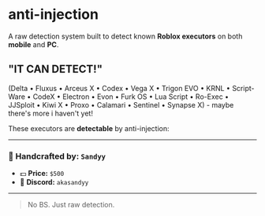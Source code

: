 # anti-injection

A raw detection system built to detect known **Roblox executors** on both **mobile** and **PC**.

## "IT CAN DETECT!"
(Delta • Fluxus • Arceus X • Codex • Vega X • Trigon EVO • KRNL • Script-Ware • CodeX • Electron • Evon • Furk OS • Lua Script • Ro-Exec • JJSploit • Kiwi X • Proxo • Calamari • Sentinel • Synapse X) - maybe there's more i haven't yet!

These executors are **detectable** by anti-injection:

---

### 👤 Handcrafted by: `Sandyy`
- 💵 **Price:** `$500`
- 💬 **Discord:** `akasandyy`

---

> No BS. Just raw detection.
